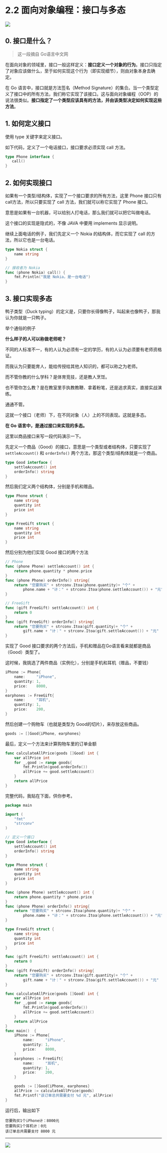# 2.2 面向对象编程：接口与多态

![](http://image.iswbm.com/20200607145423.png)

## 0. 接口是什么？

> 这一段摘自 Go语言中文网

在面向对象的领域里，接口一般这样定义：**接口定义一个对象的行为**。接口只指定了对象应该做什么，至于如何实现这个行为（即实现细节），则由对象本身去确定。

在 Go 语言中，接口就是方法签名（Method Signature）的集合。当一个类型定义了接口中的所有方法，我们称它实现了该接口。这与面向对象编程（OOP）的说法很类似。**接口指定了一个类型应该具有的方法，并由该类型决定如何实现这些方法**。

## 1. 如何定义接口

使用 type 关键字来定义接口。

如下代码，定义了一个电话接口，接口要求必须实现 call 方法。

```go
type Phone interface {
   call()
}
```

## 2. 如何实现接口

如果有一个类型/结构体，实现了一个接口要求的所有方法，这里 Phone 接口只有 call方法，所以只要实现了 call 方法，我们就可以称它实现了 Phone 接口。

意思是如果有一台机器，可以给别人打电话，那么我们就可以把它叫做电话。

这个接口的实现是隐式的，不像 JAVA 中要用 implements 显示说明。

继续上面电话的例子，我们先定义一个 Nokia 的结构体，而它实现了 call 的方法，所以它也是一台电话。 

```go
type Nokia struct {
    name string
}

// 接收者为 Nokia
func (phone Nokia) call() {
    fmt.Println("我是 Nokia，是一台电话")
}
```



## 3. 接口实现多态

鸭子类型（Duck typing）的定义是，只要你长得像鸭子，叫起来也像鸭子，那我认为你就是一只鸭子。

举个通俗的例子

**什么样子的人可以称做老师呢？**

不同的人标准不一，有的人认为必须有一定的学历，有的人认为必须要有老师资格证。

而我认为只要能育人，能给传授给其他人知识的，都可以称之为老师。

而不管你教的什么学科？是体育竞技，还是教人烹饪。

也不管你怎么教？是在教室里手执教教鞭、拿着粉笔，还是追求真实，直接实战演练。

通通不管。

这就一个接口（老师）下，在不同对象（人）上的不同表现。这就是多态。



**在 Go 语言中，是通过接口来实现的多态。**

这里以商品接口来写一段代码演示一下。

先定义一个商品（Good）的接口，意思是一个类型或者结构体，只要实现了`settleAccount()` 和 `orderInfo()` 两个方法，那这个类型/结构体就是一个商品。

```go
type Good interface {
	settleAccount() int
	orderInfo() string
}
```

然后我们定义两个结构体，分别是手机和赠品。

```go
type Phone struct {
	name string
	quantity int
	price int
}

type FreeGift struct {
	name string
	quantity int
	price int
}
```

然后分别为他们实现 Good 接口的两个方法

```go
// Phone
func (phone Phone) settleAccount() int {
	return phone.quantity * phone.price
}
func (phone Phone) orderInfo() string{
	return "您要购买" + strconv.Itoa(phone.quantity)+ "个" + 
		phone.name + "计：" + strconv.Itoa(phone.settleAccount()) + "元"
}

// FreeGift
func (gift FreeGift) settleAccount() int {
	return 0
}
func (gift FreeGift) orderInfo() string{
	return "您要购买" + strconv.Itoa(gift.quantity)+ "个" + 
		gift.name + "计：" + strconv.Itoa(gift.settleAccount()) + "元"
}
```

实现了 Good 接口要求的两个方法后，手机和赠品在Go语言看来就都是商品（Good）类型了。

这时候，我挑选了两件商品（实例化），分别是手机和耳机（赠品，不要钱）

```go
iPhone := Phone{
    name:     "iPhone",
    quantity: 1,
    price:    8000,
}
earphones := FreeGift{
    name:     "耳机",
    quantity: 1,
    price:    200,
}
```

然后创建一个购物车（也就是类型为 Good的切片），来存放这些商品。

```go
goods := []Good{iPhone, earphones}
```

最后，定义一个方法来计算购物车里的订单金额

```go
func calculateAllPrice(goods []Good) int {
	var allPrice int
	for _,good := range goods{
		fmt.Println(good.orderInfo())
		allPrice += good.settleAccount()
	}
	return allPrice
}
```

完整代码，我贴在下面，供你参考。

```go
package main

import (
	"fmt"
	"strconv"
)

// 定义一个接口
type Good interface {
	settleAccount() int
	orderInfo() string
}

type Phone struct {
	name string
	quantity int
	price int
}

func (phone Phone) settleAccount() int {
	return phone.quantity * phone.price
}
func (phone Phone) orderInfo() string{
	return "您要购买" + strconv.Itoa(phone.quantity)+ "个" + 
		phone.name + "计：" + strconv.Itoa(phone.settleAccount()) + "元"
}

type FreeGift struct {
	name string
	quantity int
	price int
}

func (gift FreeGift) settleAccount() int {
	return 0
}
func (gift FreeGift) orderInfo() string{
	return "您要购买" + strconv.Itoa(gift.quantity)+ "个" + 
		gift.name + "计：" + strconv.Itoa(gift.settleAccount()) + "元"
}

func calculateAllPrice(goods []Good) int {
	var allPrice int
	for _,good := range goods{
		fmt.Println(good.orderInfo())
		allPrice += good.settleAccount()
	}
	return allPrice
}
func main()  {
	iPhone := Phone{
		name:     "iPhone",
		quantity: 1,
		price:    8000,
	}
	earphones := FreeGift{
		name:     "耳机",
		quantity: 1,
		price:    200,
	}

	goods := []Good{iPhone, earphones}
	allPrice := calculateAllPrice(goods)
	fmt.Printf("该订单总共需要支付 %d 元", allPrice)
}
```

运行后，输出如下

```
您要购买1个iPhone计：8000元
您要购买1个耳机计：0元
该订单总共需要支付 8000 元
```





---

![](http://image.iswbm.com/20200607174235.png)